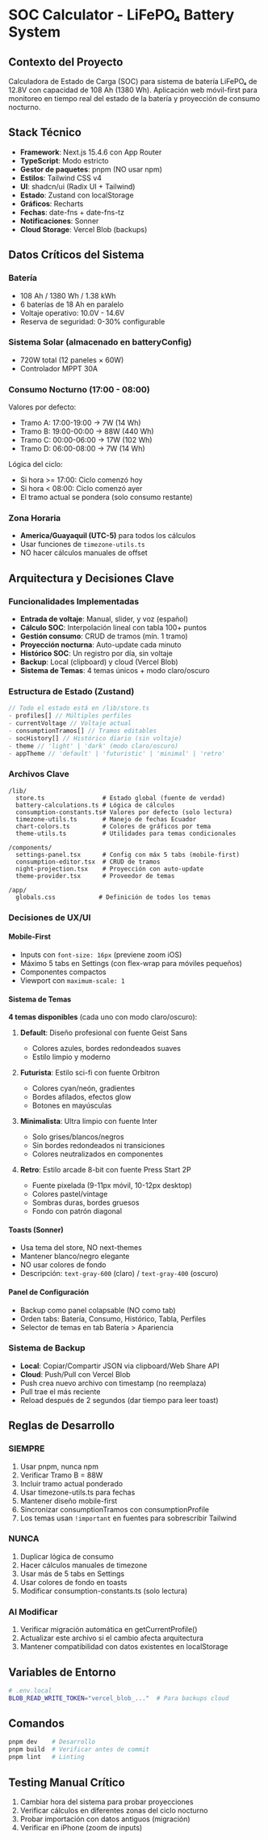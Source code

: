 # SOC Calculator - LiFePO₄ Battery System

## Contexto del Proyecto
Calculadora de Estado de Carga (SOC) para sistema de batería LiFePO₄ de 12.8V con capacidad de 108 Ah (1380 Wh).
Aplicación web móvil-first para monitoreo en tiempo real del estado de la batería y proyección de consumo nocturno.

## Stack Técnico
- **Framework**: Next.js 15.4.6 con App Router
- **TypeScript**: Modo estricto
- **Gestor de paquetes**: pnpm (NO usar npm)
- **Estilos**: Tailwind CSS v4
- **UI**: shadcn/ui (Radix UI + Tailwind)
- **Estado**: Zustand con localStorage
- **Gráficos**: Recharts
- **Fechas**: date-fns + date-fns-tz
- **Notificaciones**: Sonner
- **Cloud Storage**: Vercel Blob (backups)

## Datos Críticos del Sistema

### Batería
- 108 Ah / 1380 Wh / 1.38 kWh
- 6 baterías de 18 Ah en paralelo
- Voltaje operativo: 10.0V - 14.6V
- Reserva de seguridad: 0-30% configurable

### Sistema Solar (almacenado en batteryConfig)
- 720W total (12 paneles × 60W)
- Controlador MPPT 30A

### Consumo Nocturno (17:00 - 08:00)
Valores por defecto:
- Tramo A: 17:00-19:00 → 7W (14 Wh)
- Tramo B: 19:00-00:00 → 88W (440 Wh)
- Tramo C: 00:00-06:00 → 17W (102 Wh)
- Tramo D: 06:00-08:00 → 7W (14 Wh)

Lógica del ciclo:
- Si hora >= 17:00: Ciclo comenzó hoy
- Si hora < 08:00: Ciclo comenzó ayer
- El tramo actual se pondera (solo consumo restante)

### Zona Horaria
- **America/Guayaquil (UTC-5)** para todos los cálculos
- Usar funciones de `timezone-utils.ts`
- NO hacer cálculos manuales de offset

## Arquitectura y Decisiones Clave

### Funcionalidades Implementadas
- **Entrada de voltaje**: Manual, slider, y voz (español)
- **Cálculo SOC**: Interpolación lineal con tabla 100+ puntos
- **Gestión consumo**: CRUD de tramos (mín. 1 tramo)
- **Proyección nocturna**: Auto-update cada minuto
- **Histórico SOC**: Un registro por día, sin voltaje
- **Backup**: Local (clipboard) y cloud (Vercel Blob)
- **Sistema de Temas**: 4 temas únicos + modo claro/oscuro

### Estructura de Estado (Zustand)
```typescript
// Todo el estado está en /lib/store.ts
- profiles[] // Múltiples perfiles
- currentVoltage // Voltaje actual
- consumptionTramos[] // Tramos editables
- socHistory[] // Histórico diario (sin voltaje)
- theme // 'light' | 'dark' (modo claro/oscuro)
- appTheme // 'default' | 'futuristic' | 'minimal' | 'retro'
```

### Archivos Clave
```
/lib/
  store.ts                # Estado global (fuente de verdad)
  battery-calculations.ts # Lógica de cálculos
  consumption-constants.ts# Valores por defecto (solo lectura)
  timezone-utils.ts       # Manejo de fechas Ecuador
  chart-colors.ts         # Colores de gráficos por tema
  theme-utils.ts          # Utilidades para temas condicionales

/components/
  settings-panel.tsx      # Config con máx 5 tabs (mobile-first)
  consumption-editor.tsx  # CRUD de tramos
  night-projection.tsx    # Proyección con auto-update
  theme-provider.tsx      # Proveedor de temas

/app/
  globals.css            # Definición de todos los temas
```

### Decisiones de UX/UI

#### Mobile-First
- Inputs con `font-size: 16px` (previene zoom iOS)
- Máximo 5 tabs en Settings (con flex-wrap para móviles pequeños)
- Componentes compactos
- Viewport con `maximum-scale: 1`

#### Sistema de Temas
**4 temas disponibles** (cada uno con modo claro/oscuro):

1. **Default**: Diseño profesional con fuente Geist Sans
   - Colores azules, bordes redondeados suaves
   - Estilo limpio y moderno

2. **Futurista**: Estilo sci-fi con fuente Orbitron
   - Colores cyan/neón, gradientes
   - Bordes afilados, efectos glow
   - Botones en mayúsculas

3. **Minimalista**: Ultra limpio con fuente Inter
   - Solo grises/blancos/negros
   - Sin bordes redondeados ni transiciones
   - Colores neutralizados en componentes

4. **Retro**: Estilo arcade 8-bit con fuente Press Start 2P
   - Fuente pixelada (9-11px móvil, 10-12px desktop)
   - Colores pastel/vintage
   - Sombras duras, bordes gruesos
   - Fondo con patrón diagonal

#### Toasts (Sonner)
- Usa tema del store, NO next-themes
- Mantener blanco/negro elegante
- NO usar colores de fondo
- Descripción: `text-gray-600` (claro) / `text-gray-400` (oscuro)

#### Panel de Configuración
- Backup como panel colapsable (NO como tab)
- Orden tabs: Batería, Consumo, Histórico, Tabla, Perfiles
- Selector de temas en tab Batería > Apariencia

### Sistema de Backup
- **Local**: Copiar/Compartir JSON via clipboard/Web Share API
- **Cloud**: Push/Pull con Vercel Blob
- Push crea nuevo archivo con timestamp (no reemplaza)
- Pull trae el más reciente
- Reload después de 2 segundos (dar tiempo para leer toast)

## Reglas de Desarrollo

### SIEMPRE
1. Usar pnpm, nunca npm
2. Verificar Tramo B = 88W
3. Incluir tramo actual ponderado
4. Usar timezone-utils.ts para fechas
5. Mantener diseño mobile-first
6. Sincronizar consumptionTramos con consumptionProfile
7. Los temas usan `!important` en fuentes para sobrescribir Tailwind

### NUNCA
1. Duplicar lógica de consumo
2. Hacer cálculos manuales de timezone
3. Usar más de 5 tabs en Settings
4. Usar colores de fondo en toasts
5. Modificar consumption-constants.ts (solo lectura)

### Al Modificar
1. Verificar migración automática en getCurrentProfile()
2. Actualizar este archivo si el cambio afecta arquitectura
3. Mantener compatibilidad con datos existentes en localStorage

## Variables de Entorno
```bash
# .env.local
BLOB_READ_WRITE_TOKEN="vercel_blob_..."  # Para backups cloud
```

## Comandos
```bash
pnpm dev    # Desarrollo
pnpm build  # Verificar antes de commit
pnpm lint   # Linting
```

## Testing Manual Crítico
1. Cambiar hora del sistema para probar proyecciones
2. Verificar cálculos en diferentes zonas del ciclo nocturno
3. Probar importación con datos antiguos (migración)
4. Verificar en iPhone (zoom de inputs)